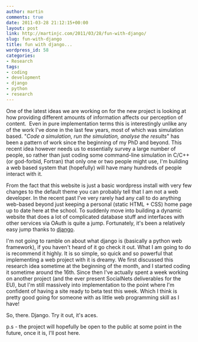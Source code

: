 ```yaml
---
author: martin
comments: true
date: 2011-03-28 21:12:15+00:00
layout: post
link: http://martinjc.com/2011/03/28/fun-with-django/
slug: fun-with-django
title: fun with django...
wordpress_id: 58
categories:
- Research
tags:
- coding
- development
- django
- python
- research
---
```


One of the latest ideas we are working on for the new project is looking at how providing different amounts of information affects our perception of content.  Even in pure implementation terms this is interestingly unlike any of the work I've done in the last few years, most of which was simulation based. "_Code a simulation, run the simulation, analyse the results_" has been a pattern of work since the beginning of my PhD and beyond. This recent idea however needs us to essentially survey a large number of people, so rather than just coding some command-line simulation in C/C++ (or god-forbid, Fortran) that only one or two people might use, I'm building a web based system that (hopefully) will have many hundreds of people interact with it.

From the fact that this website is just a basic wordpress install with very few changes to the default theme you can probably tell that I am not a web developer. In the recent past I've very rarely had any call to do anything web-based beyond just keeping a personal (static HTML + CSS) home page up to date here at the school. To suddenly move into building a dynamic website that does a lot of complicated database stuff and interfaces with other services via OAuth is quite a jump. Fortunately, it's been a relatively easy jump thanks to [django](http://www.djangoproject.com/).

I'm not going to ramble on about what django is (basically a python web framework), if you haven't heard of it go check it out. What I am going to do is recommend it highly. It is so simple, so quick and so powerful that implementing a web project with it is dreamy. We first discussed this research idea sometime at the beginning of the month, and I started coding it sometime around the 16th. Since then I've actually spent a week working on another project (and the ever present SocialNets deliverables for the EU), but I'm still massively into implementation to the point where I'm confident of having a site ready to beta test this week. Which I think is pretty good going for someone with as little web programming skill as I have!

So, there. Django. Try it out, it's aces.



p.s - the project will hopefully be open to the public at some point in the future, once it is, I'll post here.


